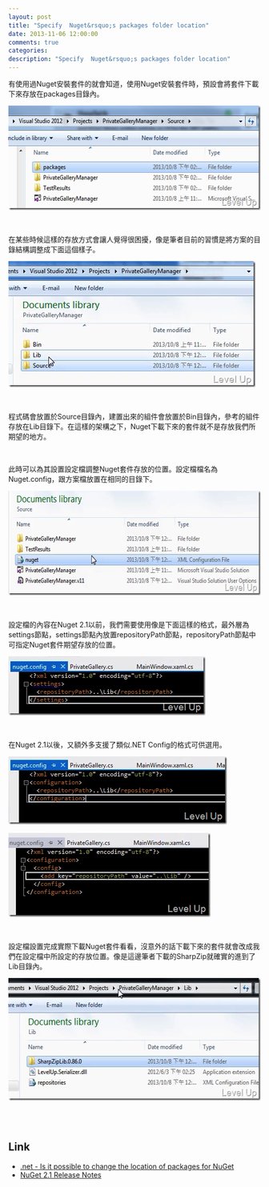 ```yaml
---
layout: post
title: "Specify  Nuget&rsquo;s packages folder location"
date: 2013-11-06 12:00:00
comments: true
categories: 
description: "Specify  Nuget&rsquo;s packages folder location"
---
```

<p>有使用過Nuget安裝套件的就會知道，使用Nuget安裝套件時，預設會將套件下載下來存放在packages目錄內。</p>  <p><img title="image" style="border-top: 0px; border-right: 0px; border-bottom: 0px; border-left: 0px; display: inline" border="0" alt="image" src="\images\posts\07e3a9cb-32af-4686-947b-1e2cea6b42e4\image_thumb_6.png" width="551" height="209" /></a> </p>  <p> </p>  <p>在某些時候這樣的存放方式會讓人覺得很困擾，像是筆者目前的習慣是將方案的目錄結構調整成下面這個樣子。 </p>  <p><a href="http://files.dotblogs.com.tw/larrynung/1310/0430d7727e8a_63C/image_6.png"><img title="image" style="border-top: 0px; border-right: 0px; border-bottom: 0px; border-left: 0px; display: inline" border="0" alt="image" src="\images\posts\07e3a9cb-32af-4686-947b-1e2cea6b42e4\image_thumb_2.png" width="494" height="252" /></a> </p>  <p> </p>  <p>程式碼會放置於Source目錄內，建置出來的組件會放置於Bin目錄內，參考的組件存放在Lib目錄下。在這樣的架構之下，Nuget下載下來的套件就不是存放我們所期望的地方。</p>  <p> </p>  <p>此時可以為其設置設定檔調整Nuget套件存放的位置。設定檔檔名為Nuget.config，跟方案檔放置在相同的目錄下。 </p>  <p><a href="http://files.dotblogs.com.tw/larrynung/1310/0430d7727e8a_63C/image_12.png"><img title="image" style="border-top: 0px; border-right: 0px; border-bottom: 0px; border-left: 0px; display: inline" border="0" alt="image" src="\images\posts\07e3a9cb-32af-4686-947b-1e2cea6b42e4\image_thumb_5.png" width="596" height="209" /></a> </p>  <p> </p>  <p>設定檔的內容在Nuget 2.1以前，我們需要使用像是下面這樣的格式，最外層為settings節點，settings節點內放置repositoryPath節點，repositoryPath節點中可指定Nuget套件期望存放的位置。</p>  <p><a href="http://files.dotblogs.com.tw/larrynung/1310/0430d7727e8a_63C/image_2.png"><img title="image" style="border-top: 0px; border-right: 0px; border-bottom: 0px; border-left: 0px; display: inline" border="0" alt="image" src="\images\posts\07e3a9cb-32af-4686-947b-1e2cea6b42e4\image_thumb.png" width="394" height="118" /></a> </p>  <p> </p>  <p>在Nuget 2.1以後，又額外多支援了類似.NET Config的格式可供選用。</p>  <p><a href="http://files.dotblogs.com.tw/larrynung/1310/0430d7727e8a_63C/image_4.png"><img title="image" style="border-top: 0px; border-right: 0px; border-bottom: 0px; border-left: 0px; display: inline" border="0" alt="image" src="\images\posts\07e3a9cb-32af-4686-947b-1e2cea6b42e4\image_thumb_1.png" width="437" height="136" /></a> </p>  <p><a href="http://files.dotblogs.com.tw/larrynung/1310/0430d7727e8a_63C/image_8.png"><img title="image" style="border-top: 0px; border-right: 0px; border-bottom: 0px; border-left: 0px; display: inline" border="0" alt="image" src="\images\posts\07e3a9cb-32af-4686-947b-1e2cea6b42e4\image_thumb_3.png" width="404" height="168" /></a> </p>  <p> </p>  <p>設定檔設置完成實際下載Nuget套件看看，沒意外的話下載下來的套件就會改成我們在設定檔中所設定的存放位置。像是這邊筆者下載的SharpZip就確實的進到了Lib目錄內。</p>  <p><a href="http://files.dotblogs.com.tw/larrynung/1310/0430d7727e8a_63C/image_10.png"><img title="image" style="border-top: 0px; border-right: 0px; border-bottom: 0px; border-left: 0px; display: inline" border="0" alt="image" src="\images\posts\07e3a9cb-32af-4686-947b-1e2cea6b42e4\image_thumb_4.png" width="550" height="245" /></a> </p>  <p> </p>  <h2>Link</h2>  <ul>   <li><a href="http://stackoverflow.com/questions/4092759/is-it-possible-to-change-the-location-of-packages-for-nuget" target="_blank">.net - Is it possible to change the location of packages for NuGet</a></li>    <li><a href="http://docs.nuget.org/docs/release-notes/nuget-2.1" target="_blank">NuGet 2.1 Release Notes</li> </ul>